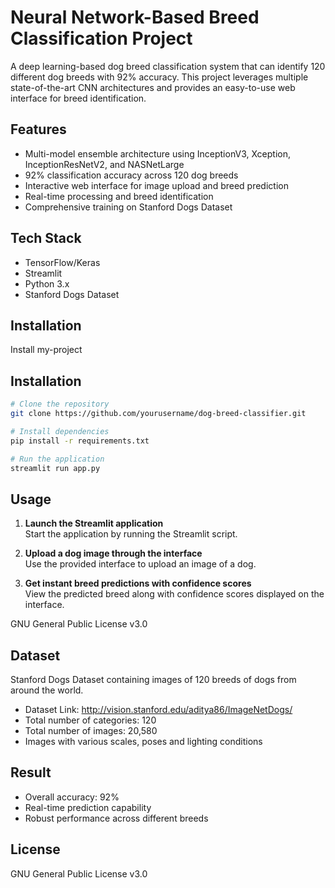 
# Neural Network-Based Breed Classification Project

A deep learning-based dog breed classification system that can identify 120 different dog breeds with 92% accuracy. This project leverages multiple state-of-the-art CNN architectures and provides an easy-to-use web interface for breed identification.


## Features
- Multi-model ensemble architecture using InceptionV3, Xception, InceptionResNetV2, and NASNetLarge
- 92% classification accuracy across 120 dog breeds 
- Interactive web interface for image upload and breed prediction
- Real-time processing and breed identification
- Comprehensive training on Stanford Dogs Dataset
## Tech Stack
- TensorFlow/Keras
- Streamlit
- Python 3.x
- Stanford Dogs Dataset
## Installation

Install my-project 


  
## Installation
```bash
# Clone the repository
git clone https://github.com/yourusername/dog-breed-classifier.git
```
```bash
# Install dependencies
pip install -r requirements.txt
```
```bash
# Run the application
streamlit run app.py
```
    
## Usage

1. **Launch the Streamlit application**  
   Start the application by running the Streamlit script.  

2. **Upload a dog image through the interface**  
   Use the provided interface to upload an image of a dog.  

3. **Get instant breed predictions with confidence scores**  
   View the predicted breed along with confidence scores displayed on the interface.  

GNU General Public License v3.0
## Dataset
Stanford Dogs Dataset containing images of 120 breeds of dogs from around the world.

- Dataset Link: http://vision.stanford.edu/aditya86/ImageNetDogs/
- Total number of categories: 120
- Total number of images: 20,580
- Images with various scales, poses and lighting conditions


## Result

- Overall accuracy: 92%
- Real-time prediction capability
- Robust performance across different breeds



## License

   GNU General Public License v3.0

